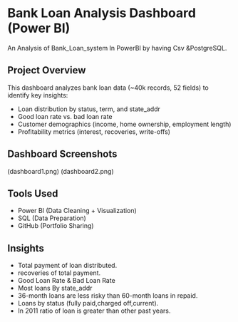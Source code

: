 # Bank Loan Analysis Dashboard (Power BI)
An Analysis of Bank_Loan_system In PowerBI by having Csv &amp;PostgreSQL.

## Project Overview
This dashboard analyzes bank loan data (~40k records, 52 fields) to identify key insights:
- Loan distribution by status, term, and state_addr
- Good loan rate vs. bad loan rate
- Customer demographics (income, home ownership, employment length)
- Profitability metrics (interest, recoveries, write-offs)

## Dashboard Screenshots
(dashboard1.png)
(dashboard2.png)

## Tools Used
- Power BI (Data Cleaning + Visualization)
- SQL (Data Preparation)
- GitHub (Portfolio Sharing)

## Insights
- Total payment of loan distributed.
- recoveries of total payment.
- Good Loan Rate & Bad Loan Rate 
- Most loans By state_addr
- 36-month loans are less risky than 60-month loans in repaid.
- Loans by status (fully paid,charged off,current).
- In 2011 ratio of loan is greater than other past years.


